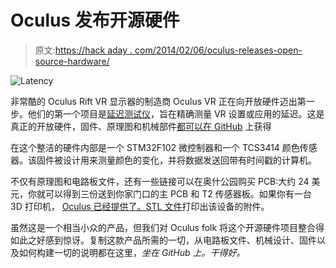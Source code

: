 # Oculus 发布开源硬件

> 原文:[https://hack aday . com/2014/02/06/oculus-releases-open-source-hardware/](https://hackaday.com/2014/02/06/oculus-releases-open-source-hardware/)

![Latency](../Images/557f653e398760b7d30bd1a8eab63615.png)

非常酷的 Oculus Rift VR 显示器的制造商 Oculus VR 正在向开放硬件迈出第一步。他们的第一个项目是[延迟测试仪](https://www.oculusvr.com/order/latency-tester/)，旨在精确测量 VR 设置或应用的延迟。这是真正的开放硬件，固件、原理图和机械部件[都可以在 GitHub](https://github.com/OculusVR/LatencyTester) 上获得

在这个整洁的硬件内部是一个 STM32F102 微控制器和一个 TCS3414 颜色传感器。该固件被设计用来测量颜色的变化，并将数据发送回带有时间戳的计算机。

不仅有原理图和电路板文件，还有一些链接可以在奥什公园购买 PCB:大约 24 美元，你就可以得到三份送到你家门口的主 PCB 和 T2 传感器板。如果你有一台 3D 打印机， [Oculus 已经提供了。STL 文件](https://github.com/OculusVR/LatencyTester/tree/master/Mechanical)打印出该设备的附件。

虽然这是一个相当小众的产品，但我们对 Oculus folk 将这个开源硬件项目整合得如此之好感到惊讶。复制这款产品所需的一切，从电路板文件、机械设计、固件以及如何构建一切的说明都在这里，*坐在 GitHub 上。干得好。*